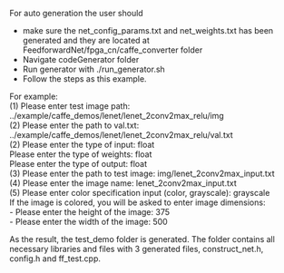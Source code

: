 For auto generation the user should  
 -  make sure the net_config_params.txt and net_weights.txt has been generated and they are located at FeedforwardNet/fpga_cn/caffe_converter folder  
 -  Navigate codeGenerator folder    
 -  Run generator with ./run_generator.sh    
 - Follow the steps as this example.      
  
For example:   
             (1)   Please enter test image path:    
                 ../example/caffe_demos/lenet/lenet_2conv2max_relu/img                               
	     (2)   Please enter the path to val.txt:                          
		 ../example/caffe_demos/lenet/lenet_2conv2max_relu/val.txt             
             (2)   Please enter the type of input: float   
                   Please enter the type of weights: float   
                   Please enter the type of output: float   
             (3) Please enter the path to test image: img/lenet_2conv2max_input.txt     
             (4) Please enter the image name: lenet_2conv2max_input.txt   
             (5) Please enter color specification input (color, grayscale): grayscale   
		If the image is colored, you will be asked to enter image dimensions:       
                   - Please enter the height of the image: 375          
                   - Please enter the width of the image: 500          
           
As the result, the test_demo folder is generated. The folder contains all necessary libraries and files
with 3 generated files, construct_net.h, config.h and ff_test.cpp.  
